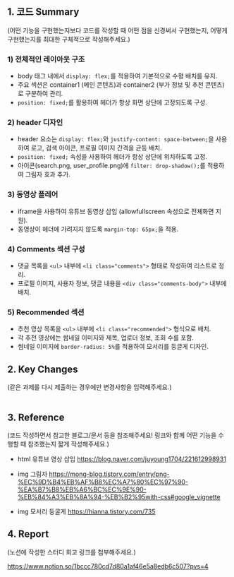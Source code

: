 ## 1. 코드 Summary

(어떤 기능을 구현했는지보다 코드를 작성할 때 어떤 점을 신경써서 구현했는지, 어떻게 구현했는지를 최대한 구체적으로 작성해주세요.)
<br/>

### 1) 전체적인 레이아웃 구조

- body 태그 내에서 `display: flex;`를 적용하여 기본적으로 수평 배치를 유지.
- 주요 섹션은 container1 (메인 콘텐츠)과 container2 (부가 정보 및 추천 콘텐츠)로 구분하여 관리.
- `position: fixed;`를 활용하여 헤더가 항상 화면 상단에 고정되도록 구성.

### 2) header 디자인

- header 요소는 `display: flex;`와 `justify-content: space-between;`을 사용하여 로고, 검색 아이콘, 프로필 이미지 간격을 균등 배치.
- `position: fixed;` 속성을 사용하여 헤더가 항상 상단에 위치하도록 고정.
- 아이콘(search.png, user_profile.png)에 `filter: drop-shadow();`를 적용하여 그림자 효과 추가.

### 3) 동영상 플레어

- iframe을 사용하여 유튜브 동영상 삽입 (allowfullscreen 속성으로 전체화면 지원).
- 동영상이 헤더에 가려지지 않도록 `margin-top: 65px;`을 적용.
  <br/>

### 4) Comments 섹션 구성

- 댓글 목록을 `<ul>` 내부에 `<li class="comments">` 형태로 작성하여 리스트로 정리.
- 프로필 이미지, 사용자 정보, 댓글 내용을 `<div class="comments-body">` 내부에 배치.

### 5) Recommended 섹션

- 추천 영상 목록을 `<ul>` 내부에 `<li class="recommended">` 형식으로 배치.
- 각 추천 영상에는 썸네일 이미지와 제목, 업로더 정보, 조회 수를 포함.
- 썸네일 이미지에 `border-radius: 5%`를 적용하여 모서리를 둥글게 디자인.

## 2. Key Changes

(같은 과제를 다시 제출하는 경우에만 변경사항을 입력해주세요.)
<br/>
<br/>

## 3. Reference

(코드 작성하면서 참고한 블로그/문서 등을 참조해주세요! 링크와 함께 어떤 기능을 수행할 때 참조했는지 짧게 작성해주세요.)
<br/>

- html 유튜브 영상 삽입
  https://blog.naver.com/juyoung1704/221612998931

- img 그림자
  https://mong-blog.tistory.com/entry/png-%EC%9D%B4%EB%AF%B8%EC%A7%80%EC%97%90-%EA%B7%B8%EB%A6%BC%EC%9E%90-%EB%84%A3%EB%8A%94-%EB%B2%95with-css#google_vignette

- img 모서리 둥굴게
  https://hianna.tistory.com/735
  <br/>

## 4. Report

(노션에 작성한 스터디 회고 링크를 첨부해주세요.)

https://www.notion.so/1bccc780cd7d80a1af46e5a8edb6c507?pvs=4
